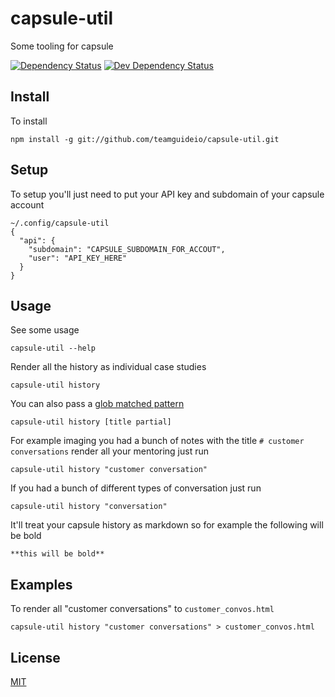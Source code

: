 # capsule-util
Some tooling for capsule

[![Dependency Status](https://david-dm.org/orangemug/capsule-util.svg)](https://david-dm.org/orangemug/capsule-util)
[![Dev Dependency Status](https://david-dm.org/orangemug/capsule-util/dev-status.svg)](https://david-dm.org/orangemug/capsule-util#info=devDependencies)


## Install
To install

    npm install -g git://github.com/teamguideio/capsule-util.git


## Setup
To setup you'll just need to put your API key and subdomain of your capsule account

    ~/.config/capsule-util
    {
      "api": {
        "subdomain": "CAPSULE_SUBDOMAIN_FOR_ACCOUT",
        "user": "API_KEY_HERE"
      }
    }


## Usage
See some usage

    capsule-util --help

Render all the history as individual case studies

    capsule-util history 

You can also pass a [glob matched pattern](https://en.wikipedia.org/wiki/Glob_(programming))

    capsule-util history [title partial]

For example imaging you had a bunch of notes with the title `# customer conversations` render all your mentoring just run

    capsule-util history "customer conversation"

If you had a bunch of different types of conversation just run

    capsule-util history "conversation"

It'll treat your capsule history as markdown so for example the following will be bold

    **this will be bold**


## Examples
To render all "customer conversations" to `customer_convos.html`

    capsule-util history "customer conversations" > customer_convos.html


## License
[MIT](LICENSE)
